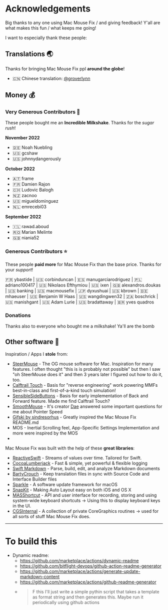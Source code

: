 # Acknowledgements

Big thanks to any one using Mac Mouse Fix / and giving feedback! Y'all are what makes this fun / what keeps me going!

I want to especially thank these people:

## Translations 🌏

Thanks for bringing Mac Mouse Fix ppl **around the globe**!

- 🇨🇳 Chinese translation: [@groverlynn](https://github.com/groverlynn)

## Money 💰

### Very Generous Contributors 🚀

These people bought me an **Incredible Milkshake**. Thanks for the _sugar rush_! 

__November 2022__

- 🇩🇪 Noah Nuebling
- 🇺🇸 gcshaw
- 🇺🇸 johnnydangerously

__October 2022__

- 🇦🇹 frame
- 🇫🇷 Damien Rajon
- 🇨🇭 Ludovic Balogh
- 🇳🇿 zacnoo
- 🇺🇸 migueldominguez
- 🇳🇱 emrecebi03

__September 2022__

- 🇮🇱 rawad.aboud
- 🇷🇴 Marian Melinte
- 🇬🇧 niania52

### Generous Contributors ⭐️

These people **paid more** for Mac Mouse Fix than the base price. Thanks for your _support_!

🇫🇷 ybastide | 🇺🇸 corbinduncan | 🇪🇸 manugarciarodriguez | 🇵🇱 adriano100417 | 🇺🇸 Nikolaos Efthymiou | 🇺🇸 ixen | 🇬🇧 alexandros.doukas | 🇺🇸 banking | 🇺🇸 macmousefix | 🇯🇵 dyxushuai | 🇺🇸 kbrown | 🇩🇪 mhaeuser | 🇺🇸 Benjamin W Haas | 🇺🇸 wangdingwen32 | 🇿🇦 boschrick | 🇺🇸 manishgant | 🇺🇸 Adam Lurie | 🇺🇸 bradattaway | 🇧🇷 yves quadros

### Donations

Thanks also to everyone who bought me a milkshake! Ya'll are the bomb

## Other software 👾

Inspiration / Apps I **stole** from:

- [SteerMouse](https://plentycom.jp/en/steermouse/index.html) - The OG mouse software for Mac. Inspiration for many features. I often thought "this is is probably not possible" but then I saw "oh SteerMouse does it" and then 3 years later I figured out how to do it, too.
- [Calftrail Touch](https://github.com/calftrail/Touch) - Basis for "reverse engineering" work powering MMFs best-in-class and first-of-a-kind touch simulation!
- [SensibleSideButtons](https://github.com/archagon/sensible-side-buttons) - Basis for early implementation of Back and Forward feature. Made me find Calftrail Touch?
- [SmoothMouse](https://smoothmouse.com/) - It's creator [Dae](https://dae.me/) answered some important questions for me about Pointer Speed 
- [Gifski by sindresorhus](https://github.com/sindresorhus/Gifski) - Greatly inspired the Mac Mouse Fix README.md
- MOS - Inertial Scrolling feel, App-Specific Settings Implementation and more were inspired by the MOS
- 


Mac Mouse Fix was built with the help of these **great libraries**:

- [ReactiveSwift](https://github.com/ReactiveCocoa/ReactiveSwift) - Streams of values over time. Tailored for Swift.
- [CocoaLumberjack](https://github.com/CocoaLumberjack/CocoaLumberjack) - Fast & simple, yet powerful & flexible logging
- [Swift Markdown](https://github.com/apple/swift-markdown) - Parse, build, edit, and analyze Markdown documents
- [BartyCrouch](https://github.com/FlineDev/BartyCrouch) - Keep translation files in sync with Source Code and Interface Builder files
- [Sparkle](https://github.com/sparkle-project/Sparkle) - A software update framework for macOS
- [SnapKit](https://github.com/SnapKit/SnapKit) - Making Auto Layout easy on both iOS and OS X
- [MASShortcut](https://github.com/shpakovski/MASShortcut) - API and user interface for recording, storing and using system-wide keyboard shortcuts -> Using this to display keyboard keys in the UI.
- [CGSInternal](https://github.com/NUIKit/CGSInternal) - A collection of private CoreGraphics routines -> used for all sorts of stuff Mac Mouse Fix does.

---

# To build this

- Dynamic readme: 
  - https://github.com/marketplace/actions/dynamic-readme
  - https://github.com/bitflight-devops/github-action-readme-generator
  - https://github.com/marketplace/actions/generate-update-markdown-content
  - https://github.com/marketplace/actions/github-readme-generator
  - > F this I'll just write a simple pythin script that takes a template as format string and then generates this. Maybe run it periodically using github actions
